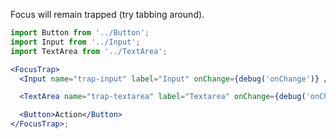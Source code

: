 Focus will remain trapped (try tabbing around).

```jsx
import Button from '../Button';
import Input from '../Input';
import TextArea from '../TextArea';

<FocusTrap>
  <Input name="trap-input" label="Input" onChange={debug('onChange')} />

  <TextArea name="trap-textarea" label="Textarea" onChange={debug('onChange')} />

  <Button>Action</Button>
</FocusTrap>;
```

